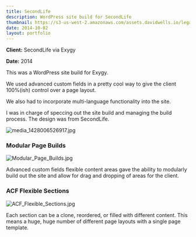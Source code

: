 ```yaml
---
title: SecondLife
description: WordPress site build for SecondLife
thumbnail: https://s3-us-west-2.amazonaws.com/assets.davidwells.io/legacy/2015/04/1428007349_media_1428006526917.jpg
date: 2014-10-02
layout: portfolio
---
```


**Client:** SecondLife via Exygy

**Date:** 2014

This was a WordPress site build for Exygy.

We used advanced custom fields in a pretty cool way to give the client 100%(ish) control over a page layout.

We also had to incorporate multi-language functionality into the site.

I was in charge of speccing out the site build and managing the build process. The design was from SecondLife.

![](https://s3-us-west-2.amazonaws.com/assets.davidwells.io/work/second-life-media_1428006526917.jpg "media_1428006526917.jpg")

### Modular Page Builds

![](https://s3-us-west-2.amazonaws.com/assets.davidwells.io/work/second-life-Modular_Page_Builds.jpg "Modular_Page_Builds.jpg")

Advanced custom fields flexible content areas gave the ability to modularly build out the site and allow for drag and dropping of areas for the client.

### ACF Flexible Sections

![](https://s3-us-west-2.amazonaws.com/assets.davidwells.io/work/second-life-ACF_Flexible_Sections.jpg "ACF_Flexible_Sections.jpg")

Each section can be a clone, reordered, or filled with different content. This means a huge, huge number of different page layouts with a single page template.
